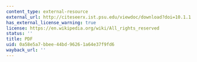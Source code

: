 ```yaml
---
content_type: external-resource
external_url: http://citeseerx.ist.psu.edu/viewdoc/download?doi=10.1.1.503.5067&rep=rep1&type=pdf
has_external_license_warning: true
license: https://en.wikipedia.org/wiki/All_rights_reserved
status: ''
title: PDF
uid: 0a58e5a7-bbee-44bd-9626-1a64e37f9fd6
wayback_url: ''
---
```

